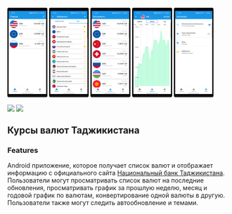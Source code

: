<img src="/docs/1.png" width=18% height=18%> <img src="/docs/2.png" width=18% height=18%>
<img src="/docs/3.png" width=18% height=18%> <img src="/docs/4.png" width=18% height=18%>
<img src="/docs/5.png" width=18% height=18%>

<p>
    <a align="top" href="https://play.google.com/store/apps/details?id=com.developer.valyutaapp">
    <img align="top" width=25% src="https://play.google.com/intl/en_us/badges/static/images/badges/en_badge_web_generic.png"></a>
    <a href="https://play.google.com/store/apps/details?id=com.developer.valyutaapp">
    <img align="top" width=22% src="https://static-00.iconduck.com/assets.00/app-huawei-uk-icon-512x153-qosx82ey.png"></a>  
</p>

## Курсы валют Таджикистана

### Features
Android приложение, которое получает список валют и  отображает информацию
с официального сайта [Национальный банк Таджикистана](https://www.nbt.tj/ru/kurs/kurs.php).
Пользователи могут просматривать список валют на последние обновления,
просматривать график за прошлую неделю, месяц и годовой график по валютам,
конвертирование одной валюты в другую. Пользователи также могут следить автообновление и темами.
